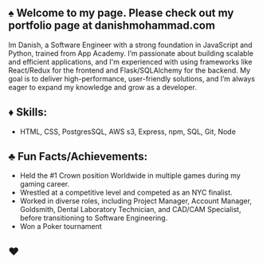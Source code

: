 ## ♠️ Welcome to my page. Please check out my portfolio page at danishmohammad.com 

Im Danish, a Software Engineer with a strong foundation in JavaScript and Python, trained from App Academy. I’m passionate about building scalable and efficient applications, and I'm experienced with using frameworks like React/Redux for the frontend and Flask/SQLAlchemy for the backend. My goal is to deliver high-performance, user-friendly solutions, and I’m always eager to expand my knowledge and grow as a developer.

## ♦️ Skills: 
- HTML, CSS, PostgresSQL, AWS s3, Express, npm, SQL, Git, Node 

## ♣️ Fun Facts/Achievements:
- Held the #1 Crown position Worldwide in multiple games during my gaming career.
- Wrestled at a competitive level and competed as an NYC finalist.
- Worked in diverse roles, including Project Manager, Account Manager, Goldsmith, Dental Laboratory Technician, and CAD/CAM Specialist, before transitioning to Software Engineering.
- Won a Poker tournament 

## ♥️ 

